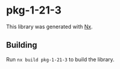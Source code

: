 # pkg-1-21-3

This library was generated with [Nx](https://nx.dev).

## Building

Run `nx build pkg-1-21-3` to build the library.
